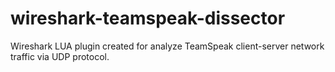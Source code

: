 # wireshark-teamspeak-dissector
Wireshark LUA plugin created for analyze TeamSpeak client-server network traffic via UDP protocol.
